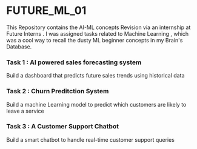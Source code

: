 # FUTURE_ML_01
This Repository contains the AI-ML concepts Revision via an internship at Future Interns . I was assigned tasks related to Machine Learning , which was a cool way to recall the dusty ML beginner concepts in my Brain's Database. 


### Task 1 : AI powered sales forecasting system
Build a dashboard that predicts future sales trends using historical data

### Task 2 : Churn Preditction System 
Build a machine Learning model to predict which customers are likely to leave a service

### Task 3 : A Customer Support Chatbot
Build a smart chatbot to handle real-time customer support queries
